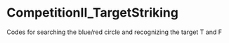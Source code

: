 # CompetitionII_TargetStriking
Codes for searching the blue/red circle and recognizing the target T and F
